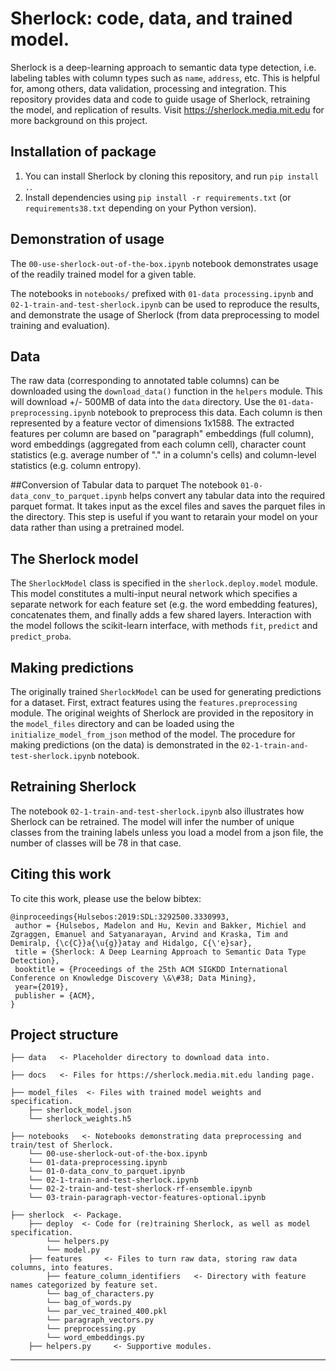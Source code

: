 # Sherlock: code, data, and trained model.

Sherlock is a deep-learning approach to semantic data type detection, i.e. labeling tables with column types such as `name`, `address`, etc. This is helpful for, among others, data validation, processing and integration. This repository provides data and code to guide usage of Sherlock, retraining the model, and replication of results. Visit https://sherlock.media.mit.edu for more background on this project.

## Installation of package
1. You can install Sherlock by cloning this repository, and run `pip install .`.
2. Install dependencies using `pip install -r requirements.txt` (or `requirements38.txt` depending on your Python version).

## Demonstration of usage
The `00-use-sherlock-out-of-the-box.ipynb` notebook demonstrates usage of the readily trained model for a given table.

The notebooks in `notebooks/` prefixed with `01-data processing.ipynb` and `02-1-train-and-test-sherlock.ipynb` can be used to reproduce the results, and demonstrate the usage of Sherlock (from data preprocessing to model training and evaluation).

## Data
The raw data (corresponding to annotated table columns) can be downloaded using the `download_data()` function in the `helpers` module.
This will download +/- 500MB of data into the `data` directory. Use the `01-data-preprocessing.ipynb` notebook to preprocess this data. Each column is then represented by a feature vector of dimensions 1x1588. The extracted features per column are based on "paragraph" embeddings (full column), word embeddings (aggregated from each column cell), character count statistics (e.g. average number of "." in a column's cells) and column-level statistics (e.g. column entropy).

##Conversion of Tabular data to parquet
The notebook `01-0-data_conv_to_parquet.ipynb` helps convert any tabular data into the required parquet format. It takes input as the excel files and saves the parquet files in the directory. This step is useful if you want to retarain your model on your data rather than using a pretrained model.

## The Sherlock model
The `SherlockModel` class is specified in the `sherlock.deploy.model` module. This model constitutes a multi-input neural network which specifies a separate network for each feature set (e.g. the word embedding features), concatenates them, and finally adds a few shared layers. Interaction with the model follows the scikit-learn interface, with methods `fit`, `predict` and `predict_proba`.

## Making predictions
The originally trained `SherlockModel` can be used for generating predictions for a dataset. First, extract features using the `features.preprocessing` module. The original weights of Sherlock are provided in the repository in the `model_files` directory and can be loaded using the `initialize_model_from_json` method of the model. The procedure for making predictions (on the data) is demonstrated in the `02-1-train-and-test-sherlock.ipynb` notebook.


## Retraining Sherlock
The notebook `02-1-train-and-test-sherlock.ipynb` also illustrates how Sherlock can be retrained. The model will infer the number of unique classes from the training labels unless you load a model from a json file, the number of classes will be 78 in that case.


## Citing this work

To cite this work, please use the below bibtex:

```
@inproceedings{Hulsebos:2019:SDL:3292500.3330993,
 author = {Hulsebos, Madelon and Hu, Kevin and Bakker, Michiel and Zgraggen, Emanuel and Satyanarayan, Arvind and Kraska, Tim and Demiralp, {\c{C}}a{\u{g}}atay and Hidalgo, C{\'e}sar},
 title = {Sherlock: A Deep Learning Approach to Semantic Data Type Detection},
 booktitle = {Proceedings of the 25th ACM SIGKDD International Conference on Knowledge Discovery \&\#38; Data Mining},
 year={2019},
 publisher = {ACM},
}
```

## Project structure
    ├── data   <- Placeholder directory to download data into.

    ├── docs   <- Files for https://sherlock.media.mit.edu landing page.

    ├── model_files  <- Files with trained model weights and specification.
        ├── sherlock_model.json
        └── sherlock_weights.h5

    ├── notebooks   <- Notebooks demonstrating data preprocessing and train/test of Sherlock.
        └── 00-use-sherlock-out-of-the-box.ipynb
        └── 01-data-preprocessing.ipynb
        └── 01-0-data_conv_to_parquet.ipynb
        └── 02-1-train-and-test-sherlock.ipynb
        └── 02-2-train-and-test-sherlock-rf-ensemble.ipynb
        └── 03-train-paragraph-vector-features-optional.ipynb

    ├── sherlock  <- Package.
        ├── deploy  <- Code for (re)training Sherlock, as well as model specification.
            └── helpers.py
            └── model.py
        ├── features     <- Files to turn raw data, storing raw data columns, into features.
            ├── feature_column_identifiers   <- Directory with feature names categorized by feature set.
            └── bag_of_characters.py
            └── bag_of_words.py
            └── par_vec_trained_400.pkl
            └── paragraph_vectors.py
            └── preprocessing.py
            └── word_embeddings.py
        ├── helpers.py     <- Supportive modules.

---------
